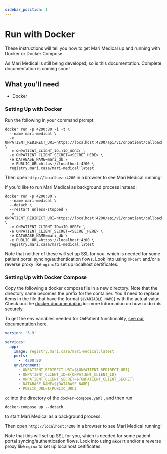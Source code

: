 ```yaml
---
sidebar_position: 1
---
```


# Run with Docker

These instructions will tell you how to get Mari Medical up and running with Docker or Docker Compose.

As Mari Medical is still being developed, so is this documentation. Complete documentation is coming soon!

## What you'll need

- Docker

### Setting Up with Docker

Run the following in your command prompt:

```
docker run -p 4200:80 -i -t \
  --name mari-medical \
  -e ONPATIENT_REDIRECT_URI=https://localhost:4200/api/v1/onpatient/callback \
  -e ONPATIENT_CLIENT_ID=<ID_HERE> \
  -e ONPATIENT_CLIENT_SECRET=<SECRET_HERE> \
  -e DATABASE_NAME=mari_db \
  -e PUBLIC_URL=https://localhost:4200 \
  registry.mari.casa/mari-medical:latest
```

Then open `http://localhost:4200` in a browser to see Mari Medical running!

If you'd like to run Mari Medical as background process instead:

```
docker run -p 4200:80 \
  --name mari-medical \
  --detach \
  --restart unless-stopped \
  -e ONPATIENT_REDIRECT_URI=https://localhost:4200/api/v1/onpatient/callback \
  -e ONPATIENT_CLIENT_ID=<ID_HERE> \
  -e ONPATIENT_CLIENT_SECRET=<SECRET_HERE> \
  -e DATABASE_NAME=mari_db \
  -e PUBLIC_URL=https://localhost:4200 \
  registry.mari.casa/mari-medical:latest
```

Note that neither of these will set up SSL for you, which is needed for some patient portal syncing/authentication flows. Look into using `mkcert` and/or a reverse proxy like `nginx` to set up localhost certificates.

### Setting Up with Docker Compose

Copy the following a docker compose file in a new directory. Note that the directory name becomes the prefix for the container. You'll need to replace items in the file that have the format `${VARIABLE_NAME}` with the actual value. Check out the [docker documentation](https://docs.docker.com/compose/environment-variables/#substitute-environment-variables-in-compose-files) for more information on how to do this securely.

To get the env variables needed for OnPatient functionality, [see our documentation here](./onpatient-setup).

```yaml title="docker-compose.yaml"
version: '3.9'

services:
  app:
    image: registry.mari.casa/mari-medical:latest
    ports:
      - '4200:80'
    environment:
      - ONPATIENT_REDIRECT_URI=${ONPATIENT_REDIRECT_URI}
      - ONPATIENT_CLIENT_ID=${ONPATIENT_CLIENT_ID}
      - ONPATIENT_CLIENT_SECRET=${ONPATIENT_CLIENT_SECRET}
      - DATABASE_NAME=${DATABASE_NAME}
      - PUBLIC_URL=${PUBLIC_URL}
```

`cd` into the directory of the `docker-compose.yaml` , and then run

`docker-compose up --detach`

to start Mari Medical as a background process.

Then open `http://localhost:4200` in a browser to see Mari Medical running!

Note that this will set up SSL for you, which is needed for some patient portal syncing/authentication flows. Look into using `mkcert` and/or a reverse proxy like `nginx` to set up localhost certificates.
